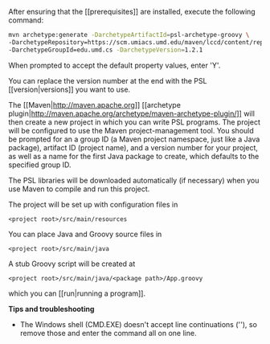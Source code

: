 After ensuring that the [[prerequisites]] are installed, execute the following command:

```sh
mvn archetype:generate -DarchetypeArtifactId=psl-archetype-groovy \
-DarchetypeRepository=https://scm.umiacs.umd.edu/maven/lccd/content/repositories/psl-releases/ \
-DarchetypeGroupId=edu.umd.cs -DarchetypeVersion=1.2.1
```

When prompted to accept the default property values, enter 'Y'.

You can replace the version number at the end with the PSL [[version|versions]] you want to use. 

The [[Maven|http://maven.apache.org]] [[archetype plugin|http://maven.apache.org/archetype/maven-archetype-plugin/]] will then create a new project in which you can write PSL programs. The project will be configured to use the Maven project-management tool. You should be prompted for an a group ID (a Maven project namespace, just like a Java package), artifact ID (project name), and a version number for your project, as well as a name for the first Java package to create, which defaults to the specified group ID.

The PSL libraries will be downloaded automatically (if necessary) when you use Maven to compile and run this project.

The project will be set up with configuration files in

    <project root>/src/main/resources

You can place Java and Groovy source files in

    <project root>/src/main/java

A stub Groovy script will be created at

    <project root>/src/main/java/<package path>/App.groovy

which you can [[run|running a program]].

**Tips and troubleshooting**

* The Windows shell (CMD.EXE) doesn't accept line continuations ('\'), so remove those and enter the command all on one line.